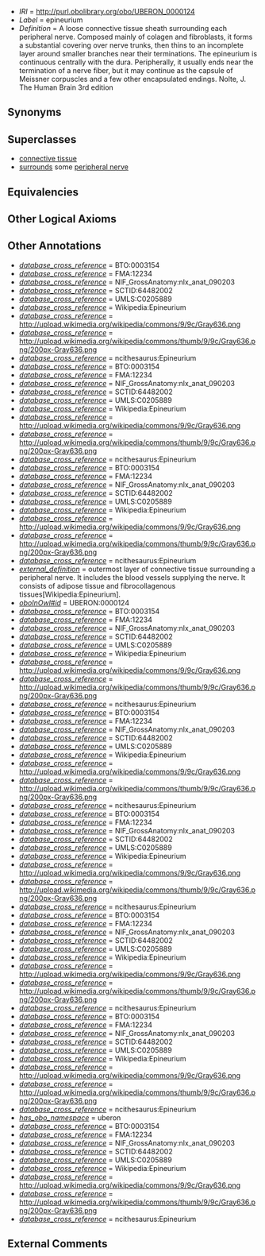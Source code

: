  * *IRI* = http://purl.obolibrary.org/obo/UBERON_0000124
 * *Label* = epineurium
 * *Definition* = A loose connective tissue sheath surrounding each peripheral nerve. Composed mainly of colagen and fibroblasts, it forms a substantial covering over nerve trunks, then thins to an incomplete layer around smaller branches near their terminations. The epineurium is continuous centrally with the dura. Peripherally, it usually ends near the termination of a nerve fiber, but it may continue as the capsule of Meissner corpuscles and a few other encapsulated endings. Nolte, J. The Human Brain 3rd edition

## Synonyms


## Superclasses

 * [connective tissue](../../UBERON/84/UBERON_0002384.md)
 * [surrounds](../../RO/21/RO_0002221.md) some [peripheral nerve](../../UBERON/03/UBERON_0002003.md)

## Equivalencies


## Other Logical Axioms


## Other Annotations

 * *[database_cross_reference](../../ef/oboInOwl#hasDbXref.md)* = BTO:0003154
 * *[database_cross_reference](../../ef/oboInOwl#hasDbXref.md)* = FMA:12234
 * *[database_cross_reference](../../ef/oboInOwl#hasDbXref.md)* = NIF_GrossAnatomy:nlx_anat_090203
 * *[database_cross_reference](../../ef/oboInOwl#hasDbXref.md)* = SCTID:64482002
 * *[database_cross_reference](../../ef/oboInOwl#hasDbXref.md)* = UMLS:C0205889
 * *[database_cross_reference](../../ef/oboInOwl#hasDbXref.md)* = Wikipedia:Epineurium
 * *[database_cross_reference](../../ef/oboInOwl#hasDbXref.md)* = http://upload.wikimedia.org/wikipedia/commons/9/9c/Gray636.png
 * *[database_cross_reference](../../ef/oboInOwl#hasDbXref.md)* = http://upload.wikimedia.org/wikipedia/commons/thumb/9/9c/Gray636.png/200px-Gray636.png
 * *[database_cross_reference](../../ef/oboInOwl#hasDbXref.md)* = ncithesaurus:Epineurium
 * *[database_cross_reference](../../ef/oboInOwl#hasDbXref.md)* = BTO:0003154
 * *[database_cross_reference](../../ef/oboInOwl#hasDbXref.md)* = FMA:12234
 * *[database_cross_reference](../../ef/oboInOwl#hasDbXref.md)* = NIF_GrossAnatomy:nlx_anat_090203
 * *[database_cross_reference](../../ef/oboInOwl#hasDbXref.md)* = SCTID:64482002
 * *[database_cross_reference](../../ef/oboInOwl#hasDbXref.md)* = UMLS:C0205889
 * *[database_cross_reference](../../ef/oboInOwl#hasDbXref.md)* = Wikipedia:Epineurium
 * *[database_cross_reference](../../ef/oboInOwl#hasDbXref.md)* = http://upload.wikimedia.org/wikipedia/commons/9/9c/Gray636.png
 * *[database_cross_reference](../../ef/oboInOwl#hasDbXref.md)* = http://upload.wikimedia.org/wikipedia/commons/thumb/9/9c/Gray636.png/200px-Gray636.png
 * *[database_cross_reference](../../ef/oboInOwl#hasDbXref.md)* = ncithesaurus:Epineurium
 * *[database_cross_reference](../../ef/oboInOwl#hasDbXref.md)* = BTO:0003154
 * *[database_cross_reference](../../ef/oboInOwl#hasDbXref.md)* = FMA:12234
 * *[database_cross_reference](../../ef/oboInOwl#hasDbXref.md)* = NIF_GrossAnatomy:nlx_anat_090203
 * *[database_cross_reference](../../ef/oboInOwl#hasDbXref.md)* = SCTID:64482002
 * *[database_cross_reference](../../ef/oboInOwl#hasDbXref.md)* = UMLS:C0205889
 * *[database_cross_reference](../../ef/oboInOwl#hasDbXref.md)* = Wikipedia:Epineurium
 * *[database_cross_reference](../../ef/oboInOwl#hasDbXref.md)* = http://upload.wikimedia.org/wikipedia/commons/9/9c/Gray636.png
 * *[database_cross_reference](../../ef/oboInOwl#hasDbXref.md)* = http://upload.wikimedia.org/wikipedia/commons/thumb/9/9c/Gray636.png/200px-Gray636.png
 * *[database_cross_reference](../../ef/oboInOwl#hasDbXref.md)* = ncithesaurus:Epineurium
 * *[external_definition](../../UBPROP/01/UBPROP_0000001.md)* = outermost layer of connective tissue surrounding a peripheral nerve. It includes the blood vessels supplying the nerve. It consists of adipose tissue and fibrocollagenous tissues[Wikipedia:Epineurium].
 * *[oboInOwl#id](../../id/oboInOwl#id.md)* = UBERON:0000124
 * *[database_cross_reference](../../ef/oboInOwl#hasDbXref.md)* = BTO:0003154
 * *[database_cross_reference](../../ef/oboInOwl#hasDbXref.md)* = FMA:12234
 * *[database_cross_reference](../../ef/oboInOwl#hasDbXref.md)* = NIF_GrossAnatomy:nlx_anat_090203
 * *[database_cross_reference](../../ef/oboInOwl#hasDbXref.md)* = SCTID:64482002
 * *[database_cross_reference](../../ef/oboInOwl#hasDbXref.md)* = UMLS:C0205889
 * *[database_cross_reference](../../ef/oboInOwl#hasDbXref.md)* = Wikipedia:Epineurium
 * *[database_cross_reference](../../ef/oboInOwl#hasDbXref.md)* = http://upload.wikimedia.org/wikipedia/commons/9/9c/Gray636.png
 * *[database_cross_reference](../../ef/oboInOwl#hasDbXref.md)* = http://upload.wikimedia.org/wikipedia/commons/thumb/9/9c/Gray636.png/200px-Gray636.png
 * *[database_cross_reference](../../ef/oboInOwl#hasDbXref.md)* = ncithesaurus:Epineurium
 * *[database_cross_reference](../../ef/oboInOwl#hasDbXref.md)* = BTO:0003154
 * *[database_cross_reference](../../ef/oboInOwl#hasDbXref.md)* = FMA:12234
 * *[database_cross_reference](../../ef/oboInOwl#hasDbXref.md)* = NIF_GrossAnatomy:nlx_anat_090203
 * *[database_cross_reference](../../ef/oboInOwl#hasDbXref.md)* = SCTID:64482002
 * *[database_cross_reference](../../ef/oboInOwl#hasDbXref.md)* = UMLS:C0205889
 * *[database_cross_reference](../../ef/oboInOwl#hasDbXref.md)* = Wikipedia:Epineurium
 * *[database_cross_reference](../../ef/oboInOwl#hasDbXref.md)* = http://upload.wikimedia.org/wikipedia/commons/9/9c/Gray636.png
 * *[database_cross_reference](../../ef/oboInOwl#hasDbXref.md)* = http://upload.wikimedia.org/wikipedia/commons/thumb/9/9c/Gray636.png/200px-Gray636.png
 * *[database_cross_reference](../../ef/oboInOwl#hasDbXref.md)* = ncithesaurus:Epineurium
 * *[database_cross_reference](../../ef/oboInOwl#hasDbXref.md)* = BTO:0003154
 * *[database_cross_reference](../../ef/oboInOwl#hasDbXref.md)* = FMA:12234
 * *[database_cross_reference](../../ef/oboInOwl#hasDbXref.md)* = NIF_GrossAnatomy:nlx_anat_090203
 * *[database_cross_reference](../../ef/oboInOwl#hasDbXref.md)* = SCTID:64482002
 * *[database_cross_reference](../../ef/oboInOwl#hasDbXref.md)* = UMLS:C0205889
 * *[database_cross_reference](../../ef/oboInOwl#hasDbXref.md)* = Wikipedia:Epineurium
 * *[database_cross_reference](../../ef/oboInOwl#hasDbXref.md)* = http://upload.wikimedia.org/wikipedia/commons/9/9c/Gray636.png
 * *[database_cross_reference](../../ef/oboInOwl#hasDbXref.md)* = http://upload.wikimedia.org/wikipedia/commons/thumb/9/9c/Gray636.png/200px-Gray636.png
 * *[database_cross_reference](../../ef/oboInOwl#hasDbXref.md)* = ncithesaurus:Epineurium
 * *[database_cross_reference](../../ef/oboInOwl#hasDbXref.md)* = BTO:0003154
 * *[database_cross_reference](../../ef/oboInOwl#hasDbXref.md)* = FMA:12234
 * *[database_cross_reference](../../ef/oboInOwl#hasDbXref.md)* = NIF_GrossAnatomy:nlx_anat_090203
 * *[database_cross_reference](../../ef/oboInOwl#hasDbXref.md)* = SCTID:64482002
 * *[database_cross_reference](../../ef/oboInOwl#hasDbXref.md)* = UMLS:C0205889
 * *[database_cross_reference](../../ef/oboInOwl#hasDbXref.md)* = Wikipedia:Epineurium
 * *[database_cross_reference](../../ef/oboInOwl#hasDbXref.md)* = http://upload.wikimedia.org/wikipedia/commons/9/9c/Gray636.png
 * *[database_cross_reference](../../ef/oboInOwl#hasDbXref.md)* = http://upload.wikimedia.org/wikipedia/commons/thumb/9/9c/Gray636.png/200px-Gray636.png
 * *[database_cross_reference](../../ef/oboInOwl#hasDbXref.md)* = ncithesaurus:Epineurium
 * *[database_cross_reference](../../ef/oboInOwl#hasDbXref.md)* = BTO:0003154
 * *[database_cross_reference](../../ef/oboInOwl#hasDbXref.md)* = FMA:12234
 * *[database_cross_reference](../../ef/oboInOwl#hasDbXref.md)* = NIF_GrossAnatomy:nlx_anat_090203
 * *[database_cross_reference](../../ef/oboInOwl#hasDbXref.md)* = SCTID:64482002
 * *[database_cross_reference](../../ef/oboInOwl#hasDbXref.md)* = UMLS:C0205889
 * *[database_cross_reference](../../ef/oboInOwl#hasDbXref.md)* = Wikipedia:Epineurium
 * *[database_cross_reference](../../ef/oboInOwl#hasDbXref.md)* = http://upload.wikimedia.org/wikipedia/commons/9/9c/Gray636.png
 * *[database_cross_reference](../../ef/oboInOwl#hasDbXref.md)* = http://upload.wikimedia.org/wikipedia/commons/thumb/9/9c/Gray636.png/200px-Gray636.png
 * *[database_cross_reference](../../ef/oboInOwl#hasDbXref.md)* = ncithesaurus:Epineurium
 * *[has_obo_namespace](../../ce/oboInOwl#hasOBONamespace.md)* = uberon
 * *[database_cross_reference](../../ef/oboInOwl#hasDbXref.md)* = BTO:0003154
 * *[database_cross_reference](../../ef/oboInOwl#hasDbXref.md)* = FMA:12234
 * *[database_cross_reference](../../ef/oboInOwl#hasDbXref.md)* = NIF_GrossAnatomy:nlx_anat_090203
 * *[database_cross_reference](../../ef/oboInOwl#hasDbXref.md)* = SCTID:64482002
 * *[database_cross_reference](../../ef/oboInOwl#hasDbXref.md)* = UMLS:C0205889
 * *[database_cross_reference](../../ef/oboInOwl#hasDbXref.md)* = Wikipedia:Epineurium
 * *[database_cross_reference](../../ef/oboInOwl#hasDbXref.md)* = http://upload.wikimedia.org/wikipedia/commons/9/9c/Gray636.png
 * *[database_cross_reference](../../ef/oboInOwl#hasDbXref.md)* = http://upload.wikimedia.org/wikipedia/commons/thumb/9/9c/Gray636.png/200px-Gray636.png
 * *[database_cross_reference](../../ef/oboInOwl#hasDbXref.md)* = ncithesaurus:Epineurium

## External Comments

